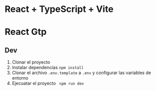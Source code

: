 # React + TypeScript + Vite

# React Gtp

## Dev

1. Clonar el proyecto
2. Instalar dependencias `npm install`
3. Clonar el archivo `.env.template` a `.env` y configurar las variables de entorno
4. Ejecuatar el proyecto ` npm run dev`

```

```
